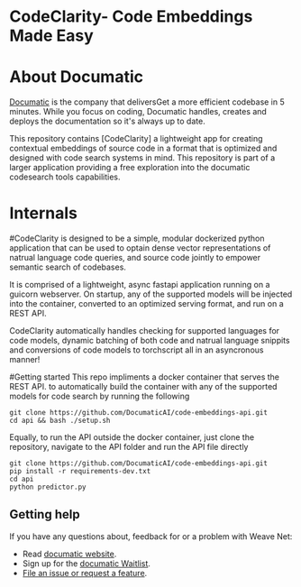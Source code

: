 # CodeClarity- Code Embeddings Made Easy

# About Documatic

[Documatic](https://www.documatic.com/) is the company that deliversGet a more efficient codebase in 5 minutes. While you focus on coding, Documatic handles, creates and deploys the documentation so it's always up to date.

This repository contains [CodeClarity] a lightweight app for creating contextual embeddings of source code in a format that is optimized and designed with code search systems 
in mind. This repository is part of a larger application providing a free exploration into the documatic codesearch tools capabilities. 

# Internals 
#CodeClarity is designed to be a simple, modular dockerized python application that can be used to optain dense vector representations of natrual language code queries, and source code jointly to empower semantic search of codebases. 

It is comprised of a lightweight, async fastapi application running on a guicorn webserver. On startup, any of the supported models will be injected into the container, converted to an optimized serving format, and run on a REST API. 

CodeClarity automatically handles checking for supported languages for code models, dynamic batching of both code and natrual language snippits and conversions of code models to torchscript all in an asyncronous manner! 

#Getting started 
This repo impliments a docker container that serves the REST API. to automatically build the container with any of the supported models for code search by running the following 

```
git clone https://github.com/DocumaticAI/code-embeddings-api.git 
cd api && bash ./setup.sh
```

Equally, to run the API outside the docker container, just clone the repository, navigate to the API folder and run the API file directly 
```
git clone https://github.com/DocumaticAI/code-embeddings-api.git 
pip install -r requirements-dev.txt
cd api
python predictor.py
```

## <a name="help"></a>Getting help

If you have any questions about, feedback for or a problem with Weave Net:

- Read [documatic website](https://www.documatic.com/).
- Sign up for the [documatic Waitlist](https://documatic-website.vercel.app/waitlist).
- [File an issue or request a feature](https://github.com/DocumaticAI/Roadmap).